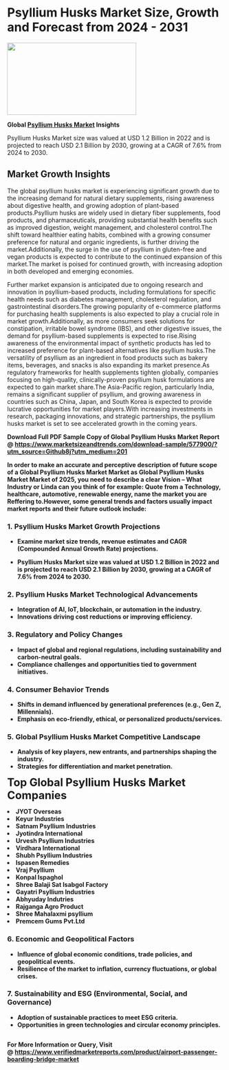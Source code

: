 <H1>Psyllium Husks Market Size, Growth and Forecast from 2024 - 2031</H1><img class="aligncenter size-medium wp-image-584254" src="https://thirdeyenews.in/wp-content/uploads/2024/09/Global-Market-Research-300x168.jpeg" alt="" width="300" height="168" /><p><strong>Global&nbsp;<a href="https://www.marketsizeandtrends.com/download-sample/577900/?utm_source=Github8j?utm_medium=201">Psyllium Husks Market</a> Insights</strong></p><p>Psyllium Husks Market size was valued at USD 1.2 Billion in 2022 and is projected to reach USD 2.1 Billion by 2030, growing at a CAGR of 7.6% from 2024 to 2030.</p><p><h2>Market Growth Insights</h2> <p>The global psyllium husks market is experiencing significant growth due to the increasing demand for natural dietary supplements, rising awareness about digestive health, and growing adoption of plant-based products.Psyllium husks are widely used in dietary fiber supplements, food products, and pharmaceuticals, providing substantial health benefits such as improved digestion, weight management, and cholesterol control.The shift toward healthier eating habits, combined with a growing consumer preference for natural and organic ingredients, is further driving the market.Additionally, the surge in the use of psyllium in gluten-free and vegan products is expected to contribute to the continued expansion of this market.The market is poised for continued growth, with increasing adoption in both developed and emerging economies.<strong></strong> </p> <p>Further market expansion is anticipated due to ongoing research and innovation in psyllium-based products, including formulations for specific health needs such as diabetes management, cholesterol regulation, and gastrointestinal disorders.The growing popularity of e-commerce platforms for purchasing health supplements is also expected to play a crucial role in market growth.Additionally, as more consumers seek solutions for constipation, irritable bowel syndrome (IBS), and other digestive issues, the demand for psyllium-based supplements is expected to rise.Rising awareness of the environmental impact of synthetic products has led to increased preference for plant-based alternatives like psyllium husks.The versatility of psyllium as an ingredient in food products such as bakery items, beverages, and snacks is also expanding its market presence.As regulatory frameworks for health supplements tighten globally, companies focusing on high-quality, clinically-proven psyllium husk formulations are expected to gain market share.The Asia-Pacific region, particularly India, remains a significant supplier of psyllium, and growing awareness in countries such as China, Japan, and South Korea is expected to provide lucrative opportunities for market players.With increasing investments in research, packaging innovations, and strategic partnerships, the psyllium husks market is set to see accelerated growth in the coming years.<strong></p><p><span class=""><strong>Download Full PDF Sample Copy of Global Psyllium Husks Market Report</strong> @ <a href="https://www.marketsizeandtrends.com/download-sample/577900/?utm_source=Github8j?utm_medium=201" target="_blank">https://www.marketsizeandtrends.com/download-sample/577900/?utm_source=Github8j?utm_medium=201</a></span></p><p>In order to make an accurate and perceptive description of future scope of a Global&nbsp;Psyllium Husks Market Market as Global&nbsp;Psyllium Husks Market Market of 2025, you need to describe a clear Vision &ndash; What Industry or Linda can you think of for example: Quote from a Technology, healthcare, automotive, renewable energy, name the market you are Reffering to.However, some general trends and factors usually impact market reports and their future outlook include:</p><h3>1.&nbsp;<strong>Psyllium Husks Market Growth Projections</strong></h3><ul><li>Examine market size trends, revenue estimates and CAGR (Compounded Annual Growth Rate) projections.</li><li><p>Psyllium Husks Market size was valued at USD 1.2 Billion in 2022 and is projected to reach USD 2.1 Billion by 2030, growing at a CAGR of 7.6% from 2024 to 2030.</p></li></ul><h3>2.&nbsp;<strong>Psyllium Husks Market Technological Advancements</strong></h3><ul><li>Integration of AI, IoT, blockchain, or automation in the industry.</li><li>Innovations driving cost reductions or improving efficiency.</li></ul><h3>3.&nbsp;<strong>Regulatory and Policy Changes</strong></h3><ul><li>Impact of global and regional regulations, including sustainability and carbon-neutral goals.</li><li>Compliance challenges and opportunities tied to government initiatives.</li></ul><h3>4.&nbsp;<strong>Consumer Behavior Trends</strong></h3><ul><li>Shifts in demand influenced by generational preferences (e.g., Gen Z, Millennials).</li><li>Emphasis on eco-friendly, ethical, or personalized products/services.</li></ul><h3>5.&nbsp;<strong>Global Psyllium Husks Market Competitive Landscape</strong></h3><ul><li>Analysis of key players, new entrants, and partnerships shaping the industry.</li><li>Strategies for differentiation and market penetration.</li></ul><p data-pm-slice="1 1 []"><span style="color: inherit; font-family: inherit; font-size: 25px;">Top Global Psyllium Husks Market Companies</span></p><div class="" data-test-id=""><p><li>JYOT Overseas</li><li> Keyur Industries</li><li> Satnam Psyllium Industries</li><li> Jyotindra International</li><li> Urvesh Psyllium Industries</li><li> Virdhara International</li><li> Shubh Psyllium Industries</li><li> Ispasen Remedies</li><li> Vraj Psyllium</li><li> Konpal Ispaghol</li><li> Shree Balaji Sat Isabgol Factory</li><li> Gayatri Psyllium Industries</li><li> Abhyuday Indutries</li><li> Rajganga Agro Product</li><li> Shree Mahalaxmi psyllium</li><li> Premcem Gums Pvt.Ltd</li></p></div><h3>6.&nbsp;<strong>Economic and Geopolitical Factors</strong></h3><ul><li>Influence of global economic conditions, trade policies, and geopolitical events.</li><li>Resilience of the market to inflation, currency fluctuations, or global crises.</li></ul><h3>7.&nbsp;<strong>Sustainability and ESG (Environmental, Social, and Governance)</strong></h3><ul><li>Adoption of sustainable practices to meet ESG criteria.</li><li>Opportunities in green technologies and circular economy principles.</li></ul><h2><strong style="font-size: 14px;">For More Information or Query, Visit @&nbsp;</strong><a style="background-color: #ffffff; font-size: 14px;" href="https://www.marketsizeandtrends.com/report/psyllium-husks-market/" target="_blank">https://www.verifiedmarketreports.com/product/airport-passenger-boarding-bridge-market</a></h2>